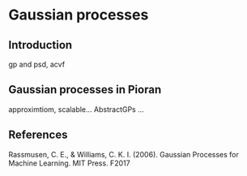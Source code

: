 # Gaussian processes

## Introduction

gp and psd, acvf

## Gaussian processes in Pioran
approximtiom, scalable...
AbstractGPs ...
## References


Rassmusen, C. E., & Williams, C. K. I. (2006). Gaussian Processes for Machine Learning. MIT Press.
F2017